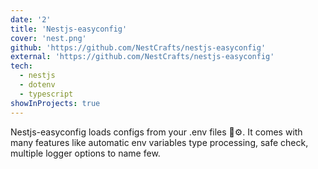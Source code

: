 ```yaml
---
date: '2'
title: 'Nestjs-easyconfig'
cover: 'nest.png'
github: 'https://github.com/NestCrafts/nestjs-easyconfig'
external: 'https://github.com/NestCrafts/nestjs-easyconfig'
tech:
  - nestjs
  - dotenv
  - typescript
showInProjects: true
---
```


Nestjs-easyconfig loads configs from your .env files 🔧⚙️. It comes with many
features like automatic env variables type processing, safe check, multiple logger options to name few.
